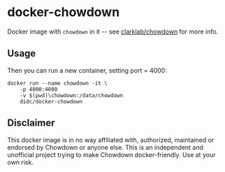 # docker-chowdown

Docker image with `chowdown` in it -- see [clarklab/chowdown](https://github.com/clarklab/chowdown) for more info.

## Usage

Then you can run a new container, setting port = 4000:

```
docker run --name chowdown -it \
    -p 4000:4000
    -v $(pwd)\chowdown:/data/chowdown
    didc/docker-chowdown
```

## Disclaimer

This docker image is in no way affiliated with, authorized, maintained or endorsed by Chowdown or anyone else. This is an independent and unofficial project trying to make Chowdown docker-friendly. Use at your own risk.